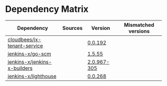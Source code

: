 # Dependency Matrix

Dependency | Sources | Version | Mismatched versions
---------- | ------- | ------- | -------------------
[cloudbees/jx-tenant-service](https://github.com/cloudbees/jx-tenant-service) |  | [0.0.192](https://github.com/cloudbees/jx-tenant-service/releases/tag/v0.0.192) | 
[jenkins-x/go-scm](https://github.com/jenkins-x/go-scm) |  | [1.5.55]() | 
[jenkins-x/jenkins-x-builders](https://github.com/jenkins-x/jenkins-x-builders) |  | [2.0.967-305]() | 
[jenkins-x/lighthouse](https://github.com/jenkins-x/lighthouse) |  | [0.0.268]() | 
